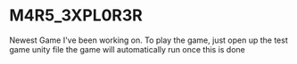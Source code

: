 # M4R5_3XPL0R3R
Newest Game I've been working on.
To play the game, just open up the test game unity file
the game will automatically run once this is done
